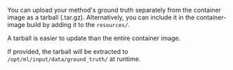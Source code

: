 You can upload your method's ground truth separately from the container image as a tarball (.tar.gz). Alternatively, you can include it in the container-image build by adding it to the `resources/`.

A tarball is easier to update than the entire container image.

If provided, the tarball will be extracted to `/opt/ml/input/data/ground_truth/` at runtime.
